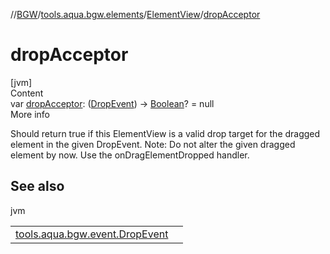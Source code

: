 //[BGW](../../../index.md)/[tools.aqua.bgw.elements](../index.md)/[ElementView](index.md)/[dropAcceptor](drop-acceptor.md)



# dropAcceptor  
[jvm]  
Content  
var [dropAcceptor](drop-acceptor.md): ([DropEvent](../../tools.aqua.bgw.event/-drop-event/index.md)) -> [Boolean](https://kotlinlang.org/api/latest/jvm/stdlib/kotlin/-boolean/index.html)? = null  
More info  


Should return true if this ElementView is a valid drop target for the dragged element in the given DropEvent. Note: Do not alter the given dragged element by now. Use the onDragElementDropped handler.



## See also  
  
jvm  
  
| | |
|---|---|
| <a name="tools.aqua.bgw.elements/ElementView/dropAcceptor/#/PointingToDeclaration/"></a>[tools.aqua.bgw.event.DropEvent](../../tools.aqua.bgw.event/-drop-event/index.md)| <a name="tools.aqua.bgw.elements/ElementView/dropAcceptor/#/PointingToDeclaration/"></a>|
  
  



